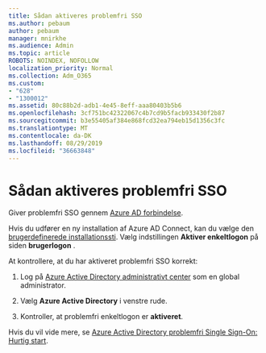 ```yaml
---
title: Sådan aktiveres problemfri SSO
ms.author: pebaum
author: pebaum
manager: mnirkhe
ms.audience: Admin
ms.topic: article
ROBOTS: NOINDEX, NOFOLLOW
localization_priority: Normal
ms.collection: Adm_O365
ms.custom:
- "628"
- "1300012"
ms.assetid: 80c88b2d-adb1-4e45-8eff-aaa80403b5b6
ms.openlocfilehash: 3cf751bc42322067c4b7cd9b5facb933430f2b87
ms.sourcegitcommit: b3e55405af384e868fcd32ea794eb15d1356c3fc
ms.translationtype: MT
ms.contentlocale: da-DK
ms.lasthandoff: 08/29/2019
ms.locfileid: "36663848"
---
```

# <a name="how-to-enable-seamless-sso"></a>Sådan aktiveres problemfri SSO

Giver problemfri SSO gennem [Azure AD forbindelse](https://docs.microsoft.com/azure/active-directory/connect/active-directory-aadconnect).
  
Hvis du udfører en ny installation af Azure AD Connect, kan du vælge den [brugerdefinerede installationssti](https://docs.microsoft.com/azure/active-directory/connect/active-directory-aadconnect-get-started-custom). Vælg indstillingen **Aktiver enkeltlogon** på siden **brugerlogon** .
  
At kontrollere, at du har aktiveret problemfri SSO korrekt:
  
1. Log på [Azure Active Directory administrativt center](https://aad.portal.azure.com) som en global administrator.

2. Vælg **Azure Active Directory** i venstre rude.

3. Kontroller, at problemfri enkeltlogon er **aktiveret**.

Hvis du vil vide mere, se [Azure Active Directory problemfri Single Sign-On: Hurtig start](https://docs.microsoft.com/azure/active-directory/connect/active-directory-aadconnect-sso-quick-start).
  
